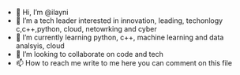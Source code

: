 - 👋 Hi, I’m @ilayni
- 👀 I’m a tech leader interested in innovation, leading, techonlogy c,c++,python, cloud, netowrking and cyber
- 🌱 I’m currently learning python, c++, machine learning and data analsyis, cloud
- 💞️ I’m looking to collaborate on code and tech 
- 📫 How to reach me write to me here you can comment on this file

<!---
ilayni/ilayni is a ✨ special ✨ repository because its `README.md` (this file) appears on your GitHub profile.
You can click the Preview link to take a look at your changes.
--->
